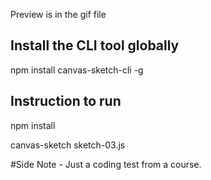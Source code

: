 Preview is in the gif file

## Install the CLI tool globally
npm install canvas-sketch-cli -g

## Instruction to run
npm install 

canvas-sketch sketch-03.js

#Side Note -
Just a coding test from a course.
